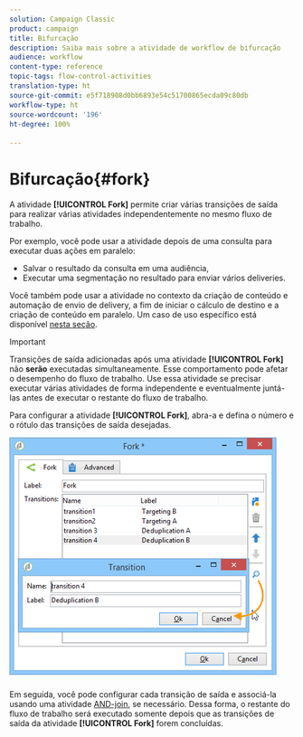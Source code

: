 ```yaml
---
solution: Campaign Classic
product: campaign
title: Bifurcação
description: Saiba mais sobre a atividade de workflow de bifurcação
audience: workflow
content-type: reference
topic-tags: flow-control-activities
translation-type: ht
source-git-commit: e5f718908d0bb6893e54c51700865ecda09c80db
workflow-type: ht
source-wordcount: '196'
ht-degree: 100%

---
```



# Bifurcação{#fork}

A atividade **[!UICONTROL Fork]** permite criar várias transições de saída para realizar várias atividades independentemente no mesmo fluxo de trabalho.

Por exemplo, você pode usar a atividade depois de uma consulta para executar duas ações em paralelo:

* Salvar o resultado da consulta em uma audiência,
* Executar uma segmentação no resultado para enviar vários deliveries.

Você também pode usar a atividade no contexto da criação de conteúdo e automação de envio de delivery, a fim de iniciar o cálculo de destino e a criação de conteúdo em paralelo. Um caso de uso específico está disponível [nesta seção](../../delivery/using/automating-via-workflows.md#creating-the-delivery-and-its-content).

>[!IMPORTANT]
>
>Transições de saída adicionadas após uma atividade **[!UICONTROL Fork]** não **serão** executadas simultaneamente. Esse comportamento pode afetar o desempenho do fluxo de trabalho. Use essa atividade se precisar executar várias atividades de forma independente e eventualmente juntá-las antes de executar o restante do fluxo de trabalho.

Para configurar a atividade **[!UICONTROL Fork]**, abra-a e defina o número e o rótulo das transições de saída desejadas.

![](assets/s_user_segmentation_fork.png)

Em seguida, você pode configurar cada transição de saída e associá-la usando uma atividade [AND-join](../../workflow/using/and-join.md), se necessário. Dessa forma, o restante do fluxo de trabalho será executado somente depois que as transições de saída da atividade **[!UICONTROL Fork]** forem concluídas.
